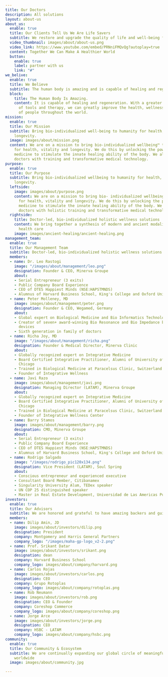```yaml
---
title: Our Doctors
description: All solutions
layout: about-us
about_us:
  enable: true
  title: Our Clients Tell Us We Are Life Savers
  subtitle: We restore and upgrade the quality of life and well-being for our clients.
  video_thumbnail: images/about/about-us.png
  video_link: https://www.youtube.com/embed/PRNniFMQvQg?autoplay=true
  content: Together We Can Make A Healthier World
  button:
    enable: true
    label: partner with us
    link: "#"
we_belive:
  enable: true
  title: We Believe
  subtitle: The human body is amazing and is capable of healing and regeneration.
  block:
    title: The Human Body Is Amazing.
    content: It is capable of healing and regeneration. With a greater understanding
      of tools and therapy, we can greatly improve the health, wellness, and life
      of people throughout the world.
mission:
  enable: true
  title: Our Mission
  subtitle: Bring bio-individualized well-being to humanity for health, vitality and
    longevity.
  image: images/about/mission.png
  content: We are on a mission to bring bio-individualized wellbeing™ to humanity
    for health, vitality and longevity. We do this by unlocking the power of biological
    medicine to stimulate the innate healing ability of the body. We also empower
    doctors with training and transformative medical technology.
purpose:
  enable: true
  title: Our Purpose
  subtitle: Bring bio-individualized wellbeing to humanity for health, vitality and
    longevity.
  leftside:
    image: images/about/purpose.png
    content: We are on a mission to bring bio- individualized wellbeing™ to humanity
      for health, vitality and longevity. We do this by unlocking the power of biological
      medicine to stimulate the innate healing ability of the body. We also empower
      doctors with holistic training and transformative medical technology.
  rightside:
    title: Doctor-led, bio-individualized holistic wellness solutions
    content: We bring together a synthesis of modern and ancient modalities for holistic
      health care
    image: images/ancient-healing/ancient-healing.png
management_team:
  enable: true
  title: Our Management Team
  subtitle: Doctor-led, bio-individualized holistic wellness solutions
  members:
  - name: Dr. Leo Rastogi
    image: "/images/about/management/leo.png"
    designation: Founder & CEO, Minerva Groupe
    about:
    - Serial Entrepreneur (3 exits)
    - Public Company Board Experience
    - CEO of DTES Happiest Minds (NSE:HAPSTMNDS)
    - Alumnus of Harvard Business School, King's College and Oxford University
  - name: Peter Molleney, MD
    image: images/about/management/peter.png
    designation: Founder & CEO, Wegamed, Germany
    about:
    - Global expert on Biological Medicine and Bio Informatics Technology
    - Creator of seven+ award-winning Bio Resonance and Bio Impedance based medical
      devices
    - Sixth generation in family of doctors
  - name: Richa Joy, MD
    image: "/images/about/management/richa.png"
    designation: Founder & Medical Director, Minerva Clinic
    about:
    - Globally recognized expert on Integrative Medicine
    - Board Certified Integrative Practitioner, Alumni of University of Illinois,
      Chicago
    - Trained in Biological Medicine at Paracelsus Clinic, Switzerland
    - Founder of Integrative Wellness
  - name: Javi Razo
    image: images/about/management/javi.png
    designation: Managing Director (LATAM), Minerva Groupe
    about:
    - Globally recognized expert on Integrative Medicine
    - Board Certified Integrative Practitioner, Alumni of University of Illinois,
      Chicago
    - Trained in Biological Medicine at Paracelsus Clinic, Switzerland
    - Founder of Integrative Wellness Center
  - name: Barry Stamos
    image: images/about/management/barry.png
    designation: CMO, Minerva Groupe
    about:
    - Serial Entrepreneur (3 exits)
    - Public Company Board Experience
    - CEO of DTES Happiest Minds (NSE:HAPSTMNDS)
    - Alumnus of Harvard Business School, King's College and Oxford University
  - name: Rodrigo Salgado
    image: "/images/rodrigo_pic120x134.png"
    designation: Vice President (LATAM), Soul Spring
    about:
    - Conscious entrepreneur and experienced executive
    - Consultant Board Member, Citibanamex
    - Singularity University Alum, TEDex speaker
    - UN COP 25 distinguished speaker
    - Master in Real Estate Development, Universidad de Las Americas Puebla
investors:
  enable: true
  title: Our Advisors
  subtitle: We are honored and grateful to have amazing backers and guides
  members:
  - name: Dilip Amin, JD
    image: images/about/investors/dilip.png
    designation: President
    company: Montgomery and Harris General Partners
    company_logo: "/images/maha-gp-logo_v2-2.png"
  - name: Prof. Srikant Datar
    image: images/about/investors/srikant.png
    designation: dean
    company: Harvard Business School
    company_logo: images/about/company/harvard.png
  - name: Carlos Rojas
    image: images/about/investors/carlos.png
    designation: CEO
    company: Grupo Rotoplas
    company_logo: images/about/company/rotoplas.png
  - name: Rob Neumann
    image: images/about/investors/rob.png
    designation: CEO & Founder
    company: Coreshop Commerce
    company_logo: images/about/company/coreshop.png
  - name: Jorge Arce
    image: images/about/investors/jorge.png
    designation: CEO
    company: HSBC - LATAM
    company_logo: images/about/company/hsbc.png
community:
  enable: true
  title: Our Community & Ecosystem
  subtitle: We are continually expanding our global circle of meaningful relationships
    worldwide
  image: images/about/community.jpg

---
```

